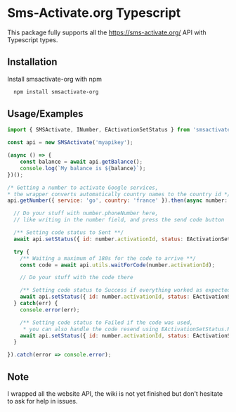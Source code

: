 # Sms-Activate.org Typescript

This package fully supports all the https://sms-activate.org/ API with Typescript types.

## Installation

Install smsactivate-org with npm

```bash
  npm install smsactivate-org
```

## Usage/Examples

```javascript
import { SMSActivate, INumber, EActivationSetStatus } from 'smsactivate-org';

const api = new SMSActivate('myapikey');

(async () => {
    const balance = await api.getBalance();
    console.log(`My balance is ${balance}`);
})();

/* Getting a number to activate Google services,
* the wrapper converts automatically country names to the country id */
api.getNumber({ service: 'go', country: 'france' }).then(async number: INumber => {

  // Do your stuff with number.phoneNumber here,
  // like writing in the number field, and press the send code button

  /** Setting code status to Sent **/
  await api.setStatus({ id: number.activationId, status: EActivationSetStatus.Sent });

  try {
    /** Waiting a maximum of 180s for the code to arrive **/
    const code = await api.utils.waitForCode(number.activationId);

    // Do your stuff with the code there

    /** Setting code status to Success if everything worked as expected **/
    await api.setStatus({ id: number.activationId, status: EActivationSetStatus.Success });
  } catch(err) {
    console.error(err);

    /** Setting code status to Failed if the code was used,
     * you can also handle the code resend using EActivationSetStatus.RequestAnotherCode **/
    await api.setStatus({ id: number.activationId, status: EActivationSetStatus.Failed });
  }

}).catch(error => console.error);
```

## Note

I wrapped all the website API, the wiki is not yet finished but don't hesitate to ask for help in issues.
